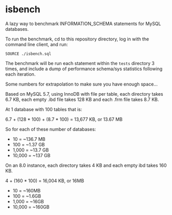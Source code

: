 # isbench

A lazy way to benchmark INFORMATION_SCHEMA statements for MySQL databases.

To run the benchmark, cd to this repository directory, log in with the command line client, and run:

```SOURCE ./isbench.sql```

The benchmark will be run each statement within the ```tests``` directory 3 times, and include a dump of performance schema/sys statistics following each iteration.

Some numbers for extrapolation to make sure you have enough space...

Based on MySQL 5.7, using InnoDB with file per table, each directory takes 6.7 KB, each empty .ibd file takes 128 KB and each .frm file takes 8.7 KB.

At 1 database with 100 tables that is:

6.7 + (128 * 100) + (8.7 * 100) = 13,677 KB, or 13.67 MB

So for each of these number of databases: 

* 10 = ~136.7 MB
* 100 = ~1.37 GB
* 1,000 = ~13.7 GB
* 10,000 = ~137 GB

On an 8.0 instance, each directory takes 4 KB and each empty ibd takes 160 KB.

4 + (160 * 100) = 16,004 KB, or 16MB

* 10 = ~160MB
* 100 = ~1.6GB
* 1,000 = ~16GB
* 10,000 = ~160GB
